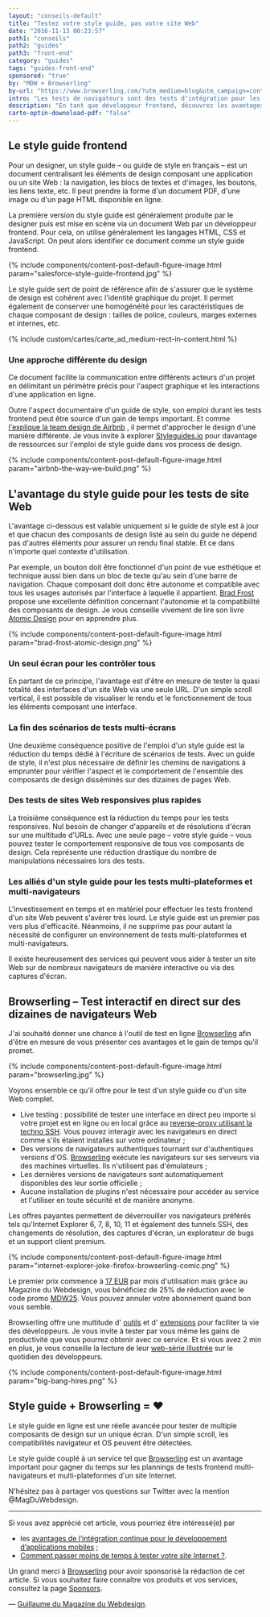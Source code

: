 ```yaml
---
layout: "conseils-default"
title: "Testez votre style guide, pas votre site Web"
date: "2016-11-13 00:23:57"
path1: "conseils"
path2: "guides"
path3: "front-end"
category: "guides"
tags: "guides-front-end"
sponsored: "true"
by: "MDW + Browserling"
by-url: "https://www.browserling.com/?utm_medium=blog&utm_campaign=content&utm_source=magazineduwebdesign"
intro: "Les tests de navigateurs sont des tests d'intégration pour les fonctionnalités côté client, c'est-à-dire tout ce qui se passe dans un navigateur Web. Lorsque je conçois un nouveau site Web, j'utilise généralement des tests manuels pour optimiser les fonctionnalités et le design en frontend. Cela implique d'ouvrir l'URL du site à tester dans un ou plusieurs navigateurs et d'interagir avec la page. Cette approche des tests multi-navigateurs est chronophage. Le style guide frontend s'avère être une solution idéale pour réduire le temps de test d'un site Internet. Voyons ensemble pourquoi."
description: "En tant que développeur frontend, découvrez les avantages d'utiliser un style guide pour les tests de site Web multi-plateformes et multi-navigateurs. Plus bonus outil gratuit."
carte-optin-downoload-pdf: "false"
---
```


## Le style guide frontend

Pour un designer, un style guide – ou guide de style en français – est un document centralisant les éléments de design composant une application ou un site Web : la navigation, les blocs de textes et d'images, les boutons, les liens texte, etc. Il peut prendre la forme d'un document PDF, d'une image ou d'un page HTML disponible en ligne.

La première version du style guide est généralement produite par le designer puis est mise en scène via un document Web par un développeur frontend. Pour cela, on utilise généralement les langages HTML, CSS et JavaScript. On peut alors identifier ce document comme un style guide frontend.

{% include components/content-post-default-figure-image.html param="salesforce-style-guide-frontend.jpg" %}

Le style guide sert de point de référence afin de s'assurer que le système de design est cohérent avec l'identité graphique du projet. Il permet également de conserver une homogénéité pour les caractéristiques de chaque composant de design : tailles de police, couleurs, marges externes et internes, etc.

{% include custom/cartes/carte_ad_medium-rect-in-content.html %}

### Une approche différente du design

Ce document facilite la communication entre différents acteurs d'un projet en délimitant un périmètre précis pour l'aspect graphique et les interactions d'une application en ligne.

Outre l'aspect documentaire d'un guide de style, son emploi durant les tests frontend peut être source d'un gain de temps important. Et comme [l'explique la team design de Airbnb](http://airbnb.design/the-way-we-build/) , il permet d'approcher le design d'une manière différente. Je vous invite à explorer [Styleguides.io](http://styleguides.io) pour davantage de ressources sur l'emploi de style guide dans vos process de design.

{% include components/content-post-default-figure-image.html param="airbnb-the-way-we-build.png" %}

## L'avantage du style guide pour les tests de site Web

L'avantage ci-dessous est valable uniquement si le guide de style est à jour et que chacun des composants de design listé au sein du guide ne dépend pas d'autres éléments pour assurer un rendu final stable. Et ce dans n'importe quel contexte d'utilisation.

Par exemple, un bouton doit être fonctionnel d'un point de vue esthétique et technique aussi bien dans un bloc de texte qu'au sein d'une barre de navigation. Chaque composant doit donc être autonome et compatible avec tous les usages autorisés par l'interface à laquelle il appartient. [Brad Frost](https://twitter.com/brad_frost) propose une excellente définition concernant l'autonomie et la compatibilité des composants de design. Je vous conseille vivement de lire son livre [Atomic Design](http://atomicdesign.bradfrost.com/table-of-contents/) pour en apprendre plus.

{% include components/content-post-default-figure-image.html param="brad-frost-atomic-design.png" %}

### Un seul écran pour les contrôler tous

En partant de ce principe, l'avantage est d'être en mesure de tester la quasi totalité des interfaces d'un site Web via une seule URL. D'un simple scroll vertical, il est possible de visualiser le rendu et le fonctionnement de tous les éléments composant une interface.

### La fin des scénarios de tests multi-écrans

Une deuxième conséquence positive de l'emploi d'un style guide est la réduction du temps dédié à l'écriture de scénarios de tests. Avec un guide de style, il n'est plus nécessaire de définir les chemins de navigations à emprunter pour vérifier l'aspect et le comportement de l'ensemble des composants de design disséminés sur des dizaines de pages Web.

### Des tests de sites Web responsives plus rapides

La troisième conséquence est la réduction du temps pour les tests responsives. Nul besoin de changer d'appareils et de résolutions d'écran sur une multitude d'URLs. Avec une seule page – votre style guide – vous pouvez tester le comportement responsive de tous vos composants de design. Cela représente une réduction drastique du nombre de manipulations nécessaires lors des tests.

### Les alliés d'un style guide pour les tests multi-plateformes et multi-navigateurs

L'investissement en temps et en matériel pour effectuer les tests frontend d'un site Web peuvent s'avérer très lourd. Le style guide est un premier pas vers plus d'efficacité. Néanmoins, il ne supprime pas pour autant la nécessité de configurer un environnement de tests multi-plateformes et multi-navigateurs.

Il existe heureusement des services qui peuvent vous aider à tester un site Web sur de nombreux navigateurs de manière interactive ou via des captures d'écran.

## Browserling – Test interactif en direct sur des dizaines de navigateurs Web

J'ai souhaité donner une chance à l'outil de test en ligne [Browserling](https://www.browserling.com/?utm_medium=blog&utm_campaign=content&utm_source=magazineduwebdesign) afin d'être en mesure de vous présenter ces avantages et le gain de temps qu'il promet.

{% include components/content-post-default-figure-image.html param="browserling.jpg" %}

Voyons ensemble ce qu'il offre pour le test d'un style guide ou d'un site Web complet.

- Live testing : possibilité de tester une interface en direct peu importe si votre projet est en ligne ou en local grâce au [reverse-proxy utilisant la techno SSH](https://www.browserling.com/local-testing). Vous pouvez interagir avec les navigateurs en direct comme s'ils étaient installés sur votre ordinateur ;
- Des versions de navigateurs authentiques tournant sur d'authentiques versions d'OS. [Browserling](https://www.browserling.com/?utm_medium=blog&utm_campaign=content&utm_source=magazineduwebdesign) exécute les navigateurs sur ses serveurs via des machines virtuelles. Ils n'utilisent pas d'émulateurs ;
- Les dernières versions de navigateurs sont automatiquement disponibles des leur sortie officielle ;
- Aucune installation de plugins n'est nécessaire pour accéder au service et l'utiliser en toute sécurité et de manière anonyme.

Les offres payantes permettent de déverrouiller vos navigateurs préférés tels qu'Internet Explorer 6, 7, 8, 10, 11 et également des tunnels SSH, des changements de résolution, des captures d'écran, un explorateur de bugs et un support client premium.

{% include components/content-post-default-figure-image.html param="internet-explorer-joke-firefox-browserling-comic.png" %}

Le premier prix commence à [17 EUR](https://www.browserling.com/?utm_medium=blog&utm_campaign=content&utm_source=magazineduwebdesign) par mois d'utilisation mais grâce au Magazine du Webdesign, vous bénéficiez de 25% de réduction avec le code promo [MDW25](https://www.browserling.com/?utm_medium=blog&utm_campaign=content&utm_source=magazineduwebdesign). Vous pouvez annuler votre abonnement quand bon vous semble.

Browserling offre une multitude d' [outils](https://www.browserling.com/tools) et d' [extensions](https://www.browserling.com/extensions) pour faciliter la vie des développeurs. Je vous invite à tester par vous même les gains de productivité que vous pourrez obtenir avec ce service. Et si vous avez 2 min en plus, je vous conseille la lecture de leur [web-série illustrée](https://comic.browserling.com/) sur le quotidien des développeurs.

{% include components/content-post-default-figure-image.html param="big-bang-hires.png" %}

## Style guide + Browserling = ❤

Le style guide en ligne est une réelle avancée pour tester de multiple composants de design sur un unique écran. D'un simple scroll, les compatibilités navigateur et OS peuvent être détectées.

Le style guide couplé à un service tel que [Browserling](https://www.browserling.com/?utm_medium=blog&utm_campaign=content&utm_source=magazineduwebdesign) est un avantage important pour gagner du temps sur les plannings de tests frontend multi-navigateurs et multi-plateformes d'un site Internet.

N'hésitez pas à partager vos questions sur Twitter avec la mention @MagDuWebdesign.

---

Si vous avez apprécié cet article, vous pourriez être intéressé(e) par

- les [avantages de l’intégration continue pour le développement d’applications mobiles](http://www.magazineduwebdesign.com/conseils/guides/integration-continue-application-mobile/) ;
-  [Comment passer moins de temps à tester votre site Internet ?](http://www.magazineduwebdesign.com/conseils/guides/comment-passer-moins-de-temps-a-tester-votre-site-internet/).

Un grand merci à [Browserling](https://www.browserling.com/?utm_medium=blog&utm_campaign=content&utm_source=magazineduwebdesign) pour avoir sponsorisé la rédaction de cet article. Si vous souhaitez faire connaître vos produits et vos services, consultez la page [Sponsors](http://www.magazineduwebdesign.com/sponsors/).

— [Guillaume du Magazine du Webdesign](https://www.linkedin.com/in/gpalayer).
